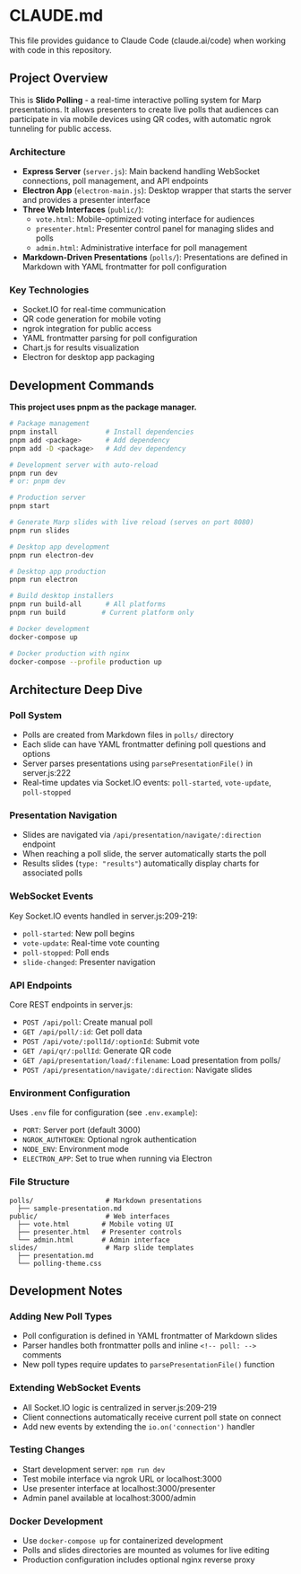 # CLAUDE.md

This file provides guidance to Claude Code (claude.ai/code) when working with code in this repository.

## Project Overview

This is **Slido Polling** - a real-time interactive polling system for Marp presentations. It allows presenters to create live polls that audiences can participate in via mobile devices using QR codes, with automatic ngrok tunneling for public access.

### Architecture

- **Express Server** (`server.js`): Main backend handling WebSocket connections, poll management, and API endpoints
- **Electron App** (`electron-main.js`): Desktop wrapper that starts the server and provides a presenter interface
- **Three Web Interfaces** (`public/`):
  - `vote.html`: Mobile-optimized voting interface for audiences
  - `presenter.html`: Presenter control panel for managing slides and polls
  - `admin.html`: Administrative interface for poll management
- **Markdown-Driven Presentations** (`polls/`): Presentations are defined in Markdown with YAML frontmatter for poll configuration

### Key Technologies
- Socket.IO for real-time communication
- QR code generation for mobile voting
- ngrok integration for public access
- YAML frontmatter parsing for poll configuration
- Chart.js for results visualization
- Electron for desktop app packaging

## Development Commands

**This project uses pnpm as the package manager.**

```bash
# Package management
pnpm install            # Install dependencies
pnpm add <package>      # Add dependency
pnpm add -D <package>   # Add dev dependency

# Development server with auto-reload
pnpm run dev
# or: pnpm dev

# Production server
pnpm start

# Generate Marp slides with live reload (serves on port 8080)
pnpm run slides

# Desktop app development
pnpm run electron-dev

# Desktop app production
pnpm run electron

# Build desktop installers
pnpm run build-all      # All platforms
pnpm run build         # Current platform only

# Docker development
docker-compose up

# Docker production with nginx
docker-compose --profile production up
```

## Architecture Deep Dive

### Poll System
- Polls are created from Markdown files in `polls/` directory
- Each slide can have YAML frontmatter defining poll questions and options
- Server parses presentations using `parsePresentationFile()` in server.js:222
- Real-time updates via Socket.IO events: `poll-started`, `vote-update`, `poll-stopped`

### Presentation Navigation
- Slides are navigated via `/api/presentation/navigate/:direction` endpoint
- When reaching a poll slide, the server automatically starts the poll
- Results slides (`type: "results"`) automatically display charts for associated polls

### WebSocket Events
Key Socket.IO events handled in server.js:209-219:
- `poll-started`: New poll begins
- `vote-update`: Real-time vote counting
- `poll-stopped`: Poll ends
- `slide-changed`: Presenter navigation

### API Endpoints
Core REST endpoints in server.js:
- `POST /api/poll`: Create manual poll
- `GET /api/poll/:id`: Get poll data  
- `POST /api/vote/:pollId/:optionId`: Submit vote
- `GET /api/qr/:pollId`: Generate QR code
- `GET /api/presentation/load/:filename`: Load presentation from polls/
- `POST /api/presentation/navigate/:direction`: Navigate slides

### Environment Configuration
Uses `.env` file for configuration (see `.env.example`):
- `PORT`: Server port (default 3000)
- `NGROK_AUTHTOKEN`: Optional ngrok authentication
- `NODE_ENV`: Environment mode
- `ELECTRON_APP`: Set to true when running via Electron

### File Structure
```
polls/                  # Markdown presentations
  ├── sample-presentation.md
public/                 # Web interfaces
  ├── vote.html        # Mobile voting UI
  ├── presenter.html   # Presenter controls
  └── admin.html       # Admin interface
slides/                 # Marp slide templates
  ├── presentation.md
  └── polling-theme.css
```

## Development Notes

### Adding New Poll Types
- Poll configuration is defined in YAML frontmatter of Markdown slides
- Parser handles both frontmatter polls and inline `<!-- poll: -->` comments
- New poll types require updates to `parsePresentationFile()` function

### Extending WebSocket Events
- All Socket.IO logic is centralized in server.js:209-219
- Client connections automatically receive current poll state on connect
- Add new events by extending the `io.on('connection')` handler

### Testing Changes
- Start development server: `npm run dev`
- Test mobile interface via ngrok URL or localhost:3000
- Use presenter interface at localhost:3000/presenter
- Admin panel available at localhost:3000/admin

### Docker Development
- Use `docker-compose up` for containerized development
- Polls and slides directories are mounted as volumes for live editing
- Production configuration includes optional nginx reverse proxy